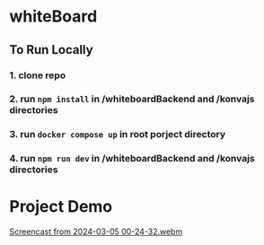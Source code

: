 # whiteBoard

## To Run Locally 
### 1. clone repo
### 2. run ```npm install``` in /whiteboardBackend and /konvajs directories
### 3. run ```docker compose up``` in root porject directory
### 4. run ```npm run dev``` in /whiteboardBackend and /konvajs directories


# Project Demo
[Screencast from 2024-03-05 00-24-32.webm](https://github.com/shashwat6797/whiteBoard/assets/91310943/92059ade-caa3-47ee-9445-b06c809aa361)
